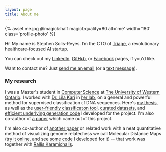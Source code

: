 ```yaml
---
layout: page
title: About me
---
```


{% asset me.jpg @magick:half magick:quality=80 alt='me' width='180' class='profile-photo' %}

Hi! My name is Stephen Solis-Reyes. I'm the CTO of [Triage](https://www.triage.com), a revolutionary healthcare-focused AI startup.

You can check out my [LinkedIn](https://www.linkedin.com/in/stephensolisreyes), [GitHub](https://github.com/stephensolis), or [Facebook](https://www.facebook.com/StephenSolisReyes) pages, if you'd like.

Want to contact me? Just [send me an email](mailto:stephsolis@gmail.com) (or a [text message](sms:1-226-448-1436)).

### My research

I was a Master's student in [Computer Science](https://www.csd.uwo.ca) at [The University of Western Ontario](https://www.uwo.ca). I worked with [Dr. Lila Kari](https://cs.uwaterloo.ca/~lila/) in [her lab](https://www.csd.uwo.ca/~lila/biocomplab.html), on a general and powerful method for supervised classification of DNA sequences. Here's [my thesis](https://ir.lib.uwo.ca/etd/5792), as well as the [user-friendly classification tool](https://github.com/stephensolis/kameris), [curated datasets](https://github.com/stephensolis/kameris-experiments), and [efficient underlying generation code](https://github.com/stephensolis/kameris-backend) I developed for the project. I'm also co-author of [a paper](https://doi.org/10.1371/journal.pone.0206409) which came out of this project.

I'm also co-author of [another paper](https://doi.org/10.1186/s12859-016-1157-8) on related work with a neat quantitative method of visualizing genome relatedness we call Molecular Distance Maps ([try it online](http://rallis.github.io/MoDMaps3D), and see [some code](https://github.com/stephensolis/modmap-generator) I developed for it) -- that work was together with [Rallis Karamichalis](https://www.csd.uwo.ca/~rkaramic).
